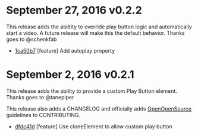 # September 27, 2016 v0.2.2

This release adds the abiltity to override play button logic
and automatically start a video. A future release will make this the default
behavior. Thanks goes to @schenkfab

* [1ca50b7](../../commit/1ca50b7) [feature] Add autoplay property

# September 2, 2016 v0.2.1

This release adds the ability to provide a custom Play Button element.
Thanks goes to @tanepiper

This release also adds a CHANGELOG and officially adds [OpenOpenSource](http://openopensource.org/) guidelines to CONTRIBUTING.

* [dfdc41d](../../commit/dfdc41d) [feature] Use cloneElement to allow custom play button
